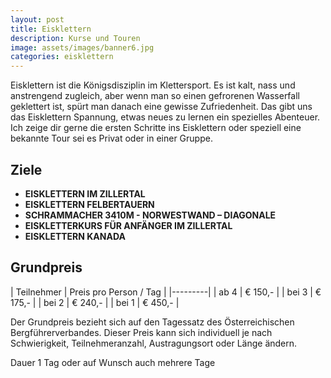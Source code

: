 ```yaml
---
layout: post
title: Eisklettern
description: Kurse und Touren
image: assets/images/banner6.jpg
categories: eisklettern
---
```


Eisklettern ist die Königsdisziplin im Klettersport. Es ist kalt, nass und anstrengend zugleich, aber wenn man so einen gefrorenen Wasserfall geklettert ist, spürt man danach eine gewisse Zufriedenheit. Das gibt uns das Eisklettern Spannung, etwas neues zu lernen ein spezielles Abenteuer. Ich zeige dir gerne die ersten Schritte ins Eisklettern oder speziell eine bekannte Tour sei es Privat oder in einer Gruppe.

## Ziele
- **EISKLETTERN IM ZILLERTAL**
- **EISKLETTERN FELBERTAUERN**
- **SCHRAMMACHER 3410M - NORWESTWAND – DIAGONALE**
- **EISKLETTERKURS FÜR ANFÄNGER IM ZILLERTAL**
- **EISKLETTERN KANADA**

## Grundpreis

| Teilnehmer | Preis pro Person / Tag |
|---------|
| ab 4 | € 150,- |
| bei 3 | € 175,- |
| bei 2 | € 240,- |
| bei 1 | € 450,- |

Der Grundpreis bezieht sich auf den Tagessatz des Österreichischen Bergführerverbandes.
Dieser Preis kann sich individuell je nach Schwierigkeit, Teilnehmeranzahl, Austragungsort oder Länge ändern.

Dauer 1 Tag oder auf Wunsch auch mehrere Tage


